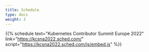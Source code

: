 ```yaml
---
title: Schedule
type: docs
weight: 3
---
```


{{% schedule
  text="Kubernetes Contributor Summit Europe 2022"
  link="https://kcsna2022.sched.com/"
  script="https://kcsna2022.sched.com/js/embed.js"
%}}
